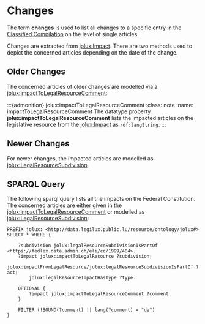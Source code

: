 # Changes

The term **changes** is used to list all changes to a specific entry in the [Classified Compilation](classified_compilation.md) on the level of single articles.

Changes are extracted from [jolux:Impact](#Impact). There are two methods used to depict the concerned articles depending on the date of the change.

## Older Changes

The concerned articles of older changes are modelled via a [jolux:impactToLegalResourceComment](#impactToLegalResourceComment):

:::{admonition} jolux:impactToLegalResourceComment
:class: note
:name: impactToLegalResourceComment
The datatype property **jolux:impactToLegalResourceComment** lists the impacted articles on the legislative resource from the [jolux:Impact](#Impact) as `rdf:langString`.
:::

## Newer Changes

For newer changes, the impacted articles are modelled as [jolux:LegalResourceSubdivision](#LegalResourceSubdivision).

## SPARQL Query

The following sparql query lists all the impacts on the Federal Constitution. The concerned articles are either given in the [jolux:impactToLegalResourceComment](#impactToLegalResourceComment) or modelled as [jolux:LegalResourceSubdivision](#LegalResourceSubdivision):

```sparql
PREFIX jolux: <http://data.legilux.public.lu/resource/ontology/jolux#>
SELECT * WHERE {

    ?subdivision jolux:legalResourceSubdivisionIsPartOf <https://fedlex.data.admin.ch/eli/cc/1999/404>.
    ?impact jolux:impactToLegalResource ?subdivision;
        jolux:impactFromLegalResource/jolux:legalResourceSubdivisionIsPartOf ?act;
        jolux:legalResourceImpactHasType ?type.
  
    OPTIONAL {
        ?impact jolux:impactToLegalResourceComment ?comment.
    }
    
    FILTER (!BOUND(?comment) || lang(?comment) = "de")
}
```
